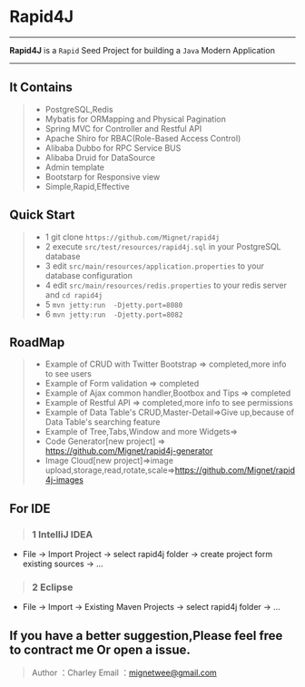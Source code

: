 # Rapid4J

------

**Rapid4J** is a `Rapid` Seed Project for building a `Java` Modern Application

------

## It Contains
>* PostgreSQL,Redis
>* Mybatis for ORMapping and Physical Pagination
>* Spring MVC for Controller and Restful API
>* Apache Shiro for RBAC(Role-Based Access Control)
>* Alibaba Dubbo for RPC Service BUS
>* Alibaba Druid for DataSource
>* Admin template
>* Bootstarp for Responsive view
>* Simple,Rapid,Effective

## Quick Start
> * 1 git clone `https://github.com/Mignet/rapid4j`
> * 2 execute `src/test/resources/rapid4j.sql` in your PostgreSQL database
> * 3 edit `src/main/resources/application.properties` to your database configuration
> * 4 edit `src/main/resources/redis.properties` to your redis server and `cd rapid4j`
> * 5 `mvn jetty:run  -Djetty.port=8080`
> * 6 `mvn jetty:run  -Djetty.port=8082`

## RoadMap
>* Example of CRUD with Twitter Bootstrap => completed,more info to see users
>* Example of Form validation => completed
>* Example of Ajax common handler,Bootbox and Tips => completed
>* Example of Restful API => completed,more info to see permissions
>* Example of Data Table's CRUD,Master-Detail=>Give up,because of Data Table's searching feature
>* Example of Tree,Tabs,Window and more Widgets=>
>* Code Generator[new project] => https://github.com/Mignet/rapid4j-generator
>* Image Cloud[new project]=>image upload,storage,read,rotate,scale=>https://github.com/Mignet/rapid4j-images

## For IDE
> ### 1 IntelliJ IDEA
* File -> Import Project -> select rapid4j folder -> create project form existing sources -> ...

> ### 2 Eclipse
* File -> Import -> Existing Maven Projects  -> select rapid4j folder -> ...

## If you have a better suggestion,Please feel free to contract me Or open a issue.
> Author ：Charley
> Email  ：mignetwee@gmail.com
